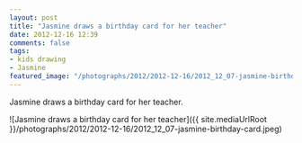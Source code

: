 ```yaml
---
layout: post
title: "Jasmine draws a birthday card for her teacher"
date: 2012-12-16 12:39
comments: false
tags: 
- kids drawing
- Jasmine
featured_image: "/photographs/2012/2012-12-16/2012_12_07-jasmine-birthday-card.jpeg"
---
```

Jasmine draws a birthday card for her teacher.

![Jasmine draws a birthday card for her teacher]({{ site.mediaUrlRoot }}/photographs/2012/2012-12-16/2012_12_07-jasmine-birthday-card.jpeg)

